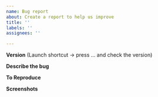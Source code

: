 ```yaml
---
name: Bug report
about: Create a report to help us improve
title: ''
labels: ''
assignees: ''

---
```


**Version** (Launch shortcut -> press … and check the version)



**Describe the bug**



**To Reproduce**



**Screenshots**
